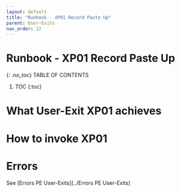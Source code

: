 ```yaml
---
layout: default
title: "Runbook - XP01 Record Paste Up"
parent: User-Exits
nav_order: 12
---
```


# Runbook - XP01 Record Paste Up
{: .no_toc}
TABLE OF CONTENTS 
1. TOC
{:toc}  

# What User-Exit XP01 achieves

# How to invoke XP01

# Errors
See [Errors PE User-Exits](../Errors PE User-Exits)

